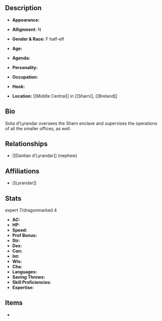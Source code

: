 ## Description
- **Appearance:** 

- **Allignment:** N

- **Gender & Race:** F half-elf

- **Age:** 

- **Agenda:** 

- **Personality:** 

- **Occupation:** 

- **Hook:** 

- **Location:** [[Middle Central]] in [[Sharn]], [[Breland]]

## Bio
Solia d’Lyrandar oversees the Sharn enclave and supervises the operations of all the smaller offices, as well.

## Relationships
- [[Dantian d’Lyrandar]] (nephew)

## Affiliations
- [[Lyrandar]]

## Stats
expert 7/dragonmarked 4
- **AC:** 
- **HP:** 
- **Speed:** 
- **Prof Bonus:** 
- **Str:** 
- **Dex:** 
- **Con:** 
- **Int:** 
- **Wis:** 
- **Cha:** 
- **Languages:** 
- **Saving Throws:** 
- **Skill Proficiencies:** 
- **Expertise:** 


## Items
- 
